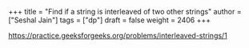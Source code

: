 +++
title = "Find if a string is interleaved of two other strings"
author = ["Seshal Jain"]
tags = ["dp"]
draft = false
weight = 2406
+++

<https://practice.geeksforgeeks.org/problems/interleaved-strings/1>
